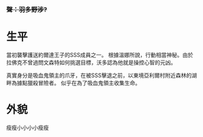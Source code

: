 <!-- TITLE: 拉佛克 -->
<!-- SUBTITLE: 『沙沙給油』 -->
### ~~聲：羽多野涉?~~
# 生平
當初襲擊護送約爾達王子的SSS成員之一。
根據溫娜所說，行動相當神秘。由於拉佛克不曾過問文森特如何挑選目標，沃多認為他就是操控心智的元凶。

真實身分是吸血鬼領主的爪牙，在被SSS擊退之前，以東境亞利爾村附近森林的湖畔為據點獵殺冒險者。
似乎在為了吸血鬼領主收集生命。

# 外貌
瘦瘦小小小小瘦瘦
